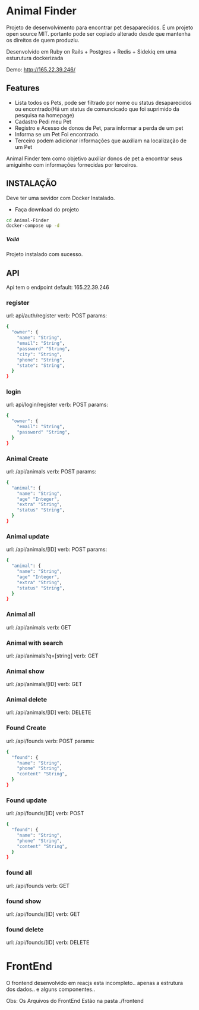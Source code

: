 # Animal Finder

Projeto de desenvolvimento para encontrar pet desaparecidos. É um projeto open source MIT. portanto pode ser copiado alterado desde que mantenha os direitos de quem produziu.

Desenvolvido em Ruby on Rails + Postgres + Redis + Sidekiq em uma esturutura dockerizada

Demo:  http://165.22.39.246/

## Features

- Lista todos os Pets, pode ser filtrado por nome ou status desaparecidos ou encontrado(Há um status de comuncicado que foi suprimido da pesquisa na homepage)
- Cadastro Pedi meu Pet
- Registro e Acesso de donos de Pet, para informar a perda de um pet
- Informa se um Pet Foi encontrado.
- Terceiro podem adicionar informações que auxiliam na localização de um Pet

Animal Finder tem como objetivo auxiliar donos de pet a encontrar seus amiguinho com informações fornecidas por terceiros. 


## INSTALAÇÃO

Deve ter uma sevidor com Docker Instalado.

- Faça download do projeto


```sh
cd Animal-Finder
docker-compose up -d 
```
##### Voilá 
Projeto instalado com sucesso.





## API

Api tem o endpoint default:
165.22.39.246

### register
url: api/auth/register
verb: POST
params:
```sh
{
  "owner": {
    "name": "String",
    "email": "String",
    "password" "String",
    "city": "String",
    "phone": "String",
    "state": "String",
  }
}
```

### login
url: api/login/register
verb: POST
params:
```sh
{
  "owner": {
    "email": "String",
    "password" "String",
  }
}
```

### Animal Create
url: /api/animals
verb: POST
params:
```sh
{
  "animal": {
    "name": "String",
    "age" "Integer",
    "extra" "String",
    "status" "String",
  }
}
```

### Animal update
url: /api/animals/[ID]
verb: POST
params:
```sh
{
  "animal": {
    "name": "String",
    "age" "Integer",
    "extra" "String",
    "status" "String",
  }
}
```



### Animal all
url: /api/animals
verb: GET


### Animal with search
url: /api/animals?q=[string]
verb: GET


### Animal show
url: /api/animals/[ID]
verb: GET


### Animal delete
url: /api/animals/[ID]
verb: DELETE




### Found Create
url: /api/founds
verb: POST
params:
```sh
{
  "found": {
    "name": "String",
    "phone" "String",
    "content" "String",
  }
}
```

### Found update
url: /api/founds/[ID]
verb: POST
```sh
{
  "found": {
    "name": "String",
    "phone" "String",
    "content" "String",
  }
}
```



### found all
url: /api/founds
verb: GET



### found show
url: /api/founds/[ID]
verb: GET


### found delete
url: /api/founds/[ID]
verb: DELETE

# FrontEnd
O frontend desenvolvido em reacjs esta incompleto..
apenas a estrutura dos dados.. e alguns componentes..

Obs: Os Arquivos do FrontEnd Estão na pasta ./frontend
